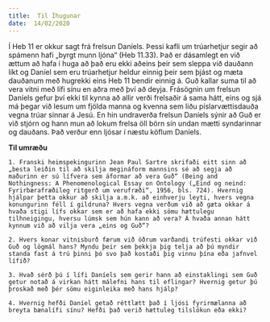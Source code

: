 ```yaml
---
title:  Til Íhugunar
date:  14/02/2020
---
```


Í Heb 11 er okkur sagt frá frelsun Daníels. Þessi kafli um trúarhetjur segir að spámenn hafi „byrgt munn ljóna“ (Heb 11.33). Það er dásamlegt en við ættum að hafa í huga að það eru ekki aðeins þeir sem sleppa við dauðann líkt og Daníel sem eru trúarhetjur heldur einnig þeir sem þjást og mæta dauðanum með hugrekki eins Heb 11 bendir einnig á. Guð kallar suma til að vera vitni með lífi sínu en aðra með því að deyja. Frásögnin um frelsun Daníels gefur því ekki til kynna að allir verði frelsaðir á sama hátt, eins og sjá má þegar við lesum um fjölda manna og kvenna sem liðu píslarvættisdauða vegna trúar sinnar á Jesú. En hin undraverða frelsun Daníels sýnir að Guð er við stjórn og hann mun að lokum frelsa öll börn sín undan mætti syndarinnar og dauðans. Það verður enn ljósar í næstu köflum Daníels.

**Til umræðu**

`1. Franski heimspekingurinn Jean Paul Sartre skrifaði eitt sinn að „besta leiðin til að skilja megináform mannsins sé að segja að maðurinn er sú lífvera sem áformar að vera Guð“ (Being and Nothingness: A Phenomenological Essay on Ontology („Eind og neind: Fyrirbærafræðileg ritgerð um verufræði“, 1956, bls. 724). Hvernig hjálpar þetta okkur að skilja a.m.k. að einhverju leyti, hvers vegna konungurinn féll í gildruna? Hvers vegna verðum við að gæta okkar á hvaða stigi lífs okkar sem er að hafa ekki sömu hættulegu tilhneigingu, hversu lúmsk sem hún kann að vera? Á hvaða annan hátt kynnum við að vilja vera „eins og Guð“?`

`2. Hvers konar vitnisburð færum við öðrum varðandi trúfesti okkar við Guð og lögmál hans? Myndu þeir sem þekkja þig telja að þú myndir standa fast á trú þinni þó svo það kostaði þig vinnu þína eða jafnvel lífið?`

`3. Hvað sérð þú í lífi Daníels sem gerir hann að einstaklingi sem Guð getur notað á virkan hátt málefni hans til eflingar? Hvernig getur þú þroskað með þér sömu eiginleika með hans hjálp?`

`4. Hvernig hefði Daníel getað réttlætt það í ljósi fyrirmælanna að breyta bænalífi sínu? Hefði það verið hættuleg tilslökun eða ekki?`